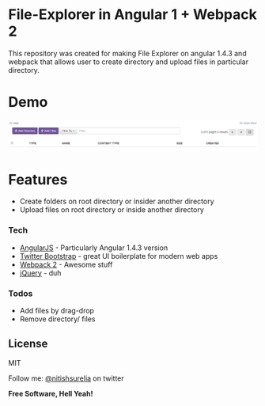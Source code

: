 # File-Explorer in Angular 1 + Webpack 2

This repository was created for making File Explorer on angular 1.4.3 and webpack that allows user to create directory and upload files in particular directory.

# Demo
![Screenshot](https://raw.githubusercontent.com/nitz88/en-file-explorer/master/img/screenshot.PNG "Screenshot")

# Features
  - Create folders on root directory or insider another directory
  - Upload files on root directory or inside another directory

### Tech
* [AngularJS] - Particularly Angular 1.4.3 version
* [Twitter Bootstrap] - great UI boilerplate for modern web apps
* [Webpack 2] - Awesome stuff
* [jQuery] - duh

### Todos
 - Add files by drag-drop
 - Remove directory/ files

License
----
MIT


Follow me: [@nitishsurelia] on twitter


**Free Software, Hell Yeah!**
    
   [nitish]: <https://github.com/nitz88>
   [git-repo-url]: <https://github.com/nitz88/en-file-explorer.git>
   [nitish surelia]: <http://anjaliandnitish.co.in/>
   [Twitter Bootstrap]: <http://twitter.github.com/bootstrap/>
   [jQuery]: <http://jquery.com>
   [@nitishsurelia]: <http://twitter.com/nitishsurelia>
   [AngularJS]: <http://angularjs.org>
   [webpack 2]: <https://webpack.js.org/>
